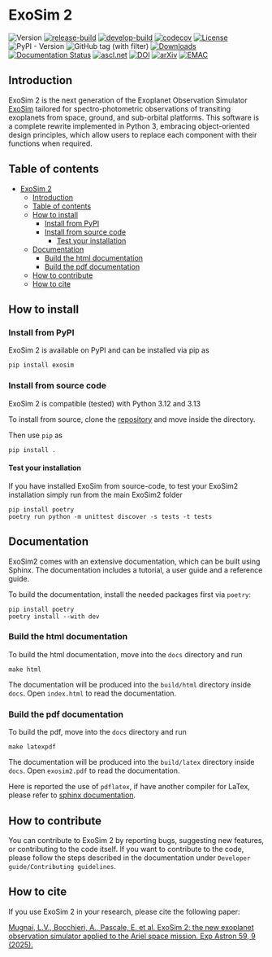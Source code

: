 # ExoSim 2

![Version](https://img.shields.io/static/v1?label=Version&message=2.0.1&color=blue&logo=github)
[![release-build](https://github.com/arielmission-space/ExoSim2-public/workflows/release-build/badge.svg)](https://github.com/arielmission-space/ExoSim2.0/actions/workflows/build.yml)
[![develop-build](https://github.com/arielmission-space/ExoSim2-public/workflows/develop-build/badge.svg)](https://github.com/arielmission-space/ExoSim2.0/actions/workflows/ci_linux.yml)
[![codecov](https://codecov.io/gh/arielmission-space/ExoSim2-public/graph/badge.svg?token=8LDBCU43CK)](https://codecov.io/gh/arielmission-space/ExoSim2-public)
[![License](https://img.shields.io/badge/License-BSD%203--Clause-blue.svg)](https://opensource.org/licenses/BSD-3-Clause)
![PyPI - Version](https://img.shields.io/pypi/v/exosim?label=pypi%20version&color=green)
![GitHub tag (with filter)](https://img.shields.io/github/v/tag/arielmission-space/ExoSim2-public?label=GitHub%20version&color=green)
[![Downloads](https://pepy.tech/badge/exosim)](https://pepy.tech/project/exosim)
[![Documentation Status](https://readthedocs.org/projects/exosim2-public/badge/?version=latest)](https://exosim2-public.readthedocs.io/en/latest/?badge=latest)
[![ascl.net](https://img.shields.io/badge/ascl-2503.031-blue.svg?colorB=262255)](https://ascl.net/2503.031)
[![DOI](https://img.shields.io/badge/doi-10.1007%2Fs10686--024--09976--2-blue?link=https%3A%2F%2Fdoi.org%2F10.1007%2Fs10686-024-09976-2)](https://doi.org/10.1007/s10686-024-09976-2)
[![arXiv](https://img.shields.io/badge/arXiv-2501.12809-red?link=https%3A%2F%2Farxiv.org%2Fabs%2F2501.12809)](https://arxiv.org/abs/2501.12809)
[![EMAC](https://img.shields.io/badge/EMAC-2504--003-blue)](https://emac.gsfc.nasa.gov?cid=2504-003)


## Introduction <a name="introduction"></a>

ExoSim 2 is the next generation of the Exoplanet Observation Simulator [ExoSim](https://github.com/ExoSim/ExoSimPublic) tailored for spectro-photometric observations of transiting exoplanets from space, ground, and sub-orbital platforms. This software is a complete rewrite implemented in Python 3, embracing object-oriented design principles, which allow users to replace each component with their functions when required.


## Table of contents

- [ExoSim 2](#exosim-2)
  - [Introduction ](#introduction-)
  - [Table of contents](#table-of-contents)
  - [How to install ](#how-to-install-)
    - [Install from PyPI ](#install-from-pypi-)
    - [Install from source code ](#install-from-source-code-)
      - [Test your installation ](#test-your-installation-)
  - [Documentation ](#documentation-)
    - [Build the html documentation ](#build-the-html-documentation-)
    - [Build the pdf documentation  ](#build-the-pdf-documentation--)
  - [How to contribute ](#how-to-contribute-)
  - [How to cite](#how-to-cite)

## How to install <a name="how-to-install"></a>

### Install from PyPI <a name="install-from-source-code"></a>

ExoSim 2 is available on PyPI and can be installed via pip as

    pip install exosim


### Install from source code <a name="install-from-source-code"></a>

ExoSim 2 is compatible (tested) with Python 3.12 and 3.13

To install from source, clone the [repository](https://github.com/arielmission-space/ExoSim2-public/) and move inside the directory.

Then use `pip` as

    pip install .


#### Test your installation <a name="test-your-installation"></a>


If you have installed ExoSim from source-code, to test your ExoSim2 installation simply run from the main ExoSim2 folder

    pip install poetry
    poetry run python -m unittest discover -s tests -t tests

## Documentation <a name="documentation"></a>

ExoSim2 comes with an extensive documentation, which can be built using Sphinx.
The documentation includes a tutorial, a user guide and a reference guide.

To build the documentation, install the needed packages first via `poetry`:

    pip install poetry
    poetry install --with dev


### Build the html documentation <a name="build-the-html-documentation"></a>

To build the html documentation, move into the `docs` directory and run

    make html

The documentation will be produced into the `build/html` directory inside `docs`.
Open `index.html` to read the documentation.

### Build the pdf documentation  <a name="build-the-pdf-documentation"></a>

To build the pdf, move into the `docs` directory and run

    make latexpdf

The documentation will be produced into the `build/latex` directory inside `docs`.
Open `exosim2.pdf` to read the documentation.

Here is reported the use of `pdflatex`, if have another compiler for LaTex, please refer to [sphinx documentation](https://www.sphinx-doc.org/en/master/usage/configuration.html#latex-options).

## How to contribute <a name="how-to-contribute"></a>

You can contribute to ExoSim 2 by reporting bugs, suggesting new features, or contributing to the code itself. If you want to contribute to the code, please follow the steps described in the documentation under `Developer guide/Contributing guidelines`.

## How to cite

If you use ExoSim 2 in your research, please cite the following paper:

[Mugnai, L.V., Bocchieri, A., Pascale, E. et al. ExoSim 2: the new exoplanet observation simulator applied to the Ariel space mission. Exp Astron 59, 9 (2025).](https://link.springer.com/article/10.1007/s10686-024-09976-2)
